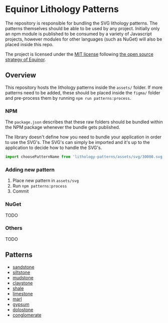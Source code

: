 # Equinor Lithology Patterns

The repository is responsible for bundling the SVG lithology patterns. The
patterns themselves should be able to be used by any project. Initially only an
npm module is published to be consumed by a variety of Javascript projects,
however modules for other languages (such as NuGet) will also be placed inside
this repo.

The project is licensed under the [MIT
license](https://github.com/equinor/lithology-patterns/blob/main/LICENSE)
following [the open source strategy of Equinor](https://opensource.equinor.com).

## Overview

This repository hosts the lithology patterns inside the `assets/` folder. If
more patterns need to be added, these should be placed inside the `figma/`
folder and pre-process them by running `npm run patterns:process`.

### NPM

The `package.json` describes that these raw folders should be bundled within the
NPM package whenever the bundle gets published.

The library doesn't define how you need to bundle your application in order to
use the SVG's. The SVG's can simply be imported and it's up to the application
to decide how to handle the SVG's.

```javascript
import choosePatternName from 'lithology-patterns/assets/svg/30000.svg
```

### Adding new pattern
1. Place new pattern in `assets/svg`
2. Run `npm patterns:process`
3. Commit

### NuGet
TODO

### Others
TODO

## Patterns

- [sandstone](./patterns.md#sandstone)
- [siltstone](./patterns.md#siltstone)
- [mudstone](./patterns.md#mudstone)
- [claystone](./patterns.md#claystone)
- [shale](./patterns.md#shale)
- [limestone](./patterns.md#limestone)
- [marl](./patterns.md#marl)
- [gypsum](./patterns.md#gypsum)
- [dolostone](./patterns.md#dolostone)
- [conglomerate](./patterns.md#conglomerate)

